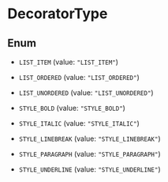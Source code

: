 
# DecoratorType

## Enum


* `LIST_ITEM` (value: `"LIST_ITEM"`)

* `LIST_ORDERED` (value: `"LIST_ORDERED"`)

* `LIST_UNORDERED` (value: `"LIST_UNORDERED"`)

* `STYLE_BOLD` (value: `"STYLE_BOLD"`)

* `STYLE_ITALIC` (value: `"STYLE_ITALIC"`)

* `STYLE_LINEBREAK` (value: `"STYLE_LINEBREAK"`)

* `STYLE_PARAGRAPH` (value: `"STYLE_PARAGRAPH"`)

* `STYLE_UNDERLINE` (value: `"STYLE_UNDERLINE"`)



